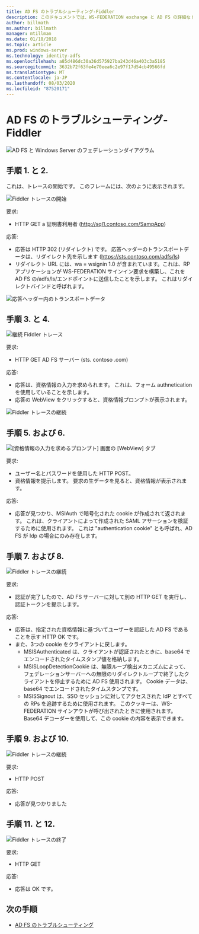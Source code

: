 ```yaml
---
title: AD FS のトラブルシューティング-Fiddler
description: このドキュメントでは、WS-FEDERATION exchange と AD FS の詳細なトレースについて説明します。
author: billmath
ms.author: billmath
manager: mtillman
ms.date: 01/18/2018
ms.topic: article
ms.prod: windows-server
ms.technology: identity-adfs
ms.openlocfilehash: a85d486dc30a36d575927ba243d46a403c3a5185
ms.sourcegitcommit: 3632b72f63fe4e70eea6c2e97f17d54cb49566fd
ms.translationtype: MT
ms.contentlocale: ja-JP
ms.lasthandoff: 08/03/2020
ms.locfileid: "87520171"
---
```

# <a name="ad-fs-troubleshooting---fiddler---ws-federation"></a>AD FS のトラブルシューティング-Fiddler

![AD FS と Windows Server のフェデレーションダイアグラム](media/ad-fs-tshoot-fiddler-ws-fed/fiddler9.png)

## <a name="step-1-and-2"></a>手順 1. と 2.

これは、トレースの開始です。  このフレームには、次のように表示されます。

![Fiddler トレースの開始](media/ad-fs-tshoot-fiddler-ws-fed/fiddler1.png)

要求:

- HTTP GET a 証明書利用者 (http://sql1.contoso.com/SampApp)

応答:

- 応答は HTTP 302 (リダイレクト) です。  応答ヘッダーのトランスポートデータは、リダイレクト先を示します (https://sts.contoso.com/adfs/ls)
- リダイレクト URL には、wa = wsignin 1.0 が含まれています。これは、RP アプリケーションが WS-FEDERATION サインイン要求を構築し、これを AD FS の/adfs/ls/エンドポイントに送信したことを示します。  これはリダイレクトバインドと呼ばれます。

![応答ヘッダー内のトランスポートデータ](media/ad-fs-tshoot-fiddler-ws-fed/fiddler2.png)

## <a name="step-3-and-4"></a>手順 3. と 4.

![継続 Fiddler トレース](media/ad-fs-tshoot-fiddler-ws-fed/fiddler3.png)

要求:

- HTTP GET AD FS サーバー (sts. contoso .com)

応答:

- 応答は、資格情報の入力を求められます。  これは、フォーム authnetication を使用していることを示します。
- 応答の WebView をクリックすると、資格情報プロンプトが表示されます。

![Fiddler トレースの継続](media/ad-fs-tshoot-fiddler-ws-fed/fiddler6.png)

## <a name="step-5-and-6"></a>手順 5. および 6.

![[資格情報の入力を求めるプロンプト] 画面の [WebView] タブ](media/ad-fs-tshoot-fiddler-ws-fed/fiddler4.png)

要求:

- ユーザー名とパスワードを使用した HTTP POST。
- 資格情報を提示します。  要求の生データを見ると、資格情報が表示されます。

応答:

- 応答が見つかり、MSIAuth で暗号化された cookie が作成されて返されます。  これは、クライアントによって作成された SAML アサーションを検証するために使用されます。  これは "authentication cookie" とも呼ばれ、AD FS が Idp の場合にのみ存在します。

## <a name="step-7-and-8"></a>手順 7. および 8.

![Fiddler トレースの継続](media/ad-fs-tshoot-fiddler-ws-fed/fiddler5.png)

要求:

- 認証が完了したので、AD FS サーバーに対して別の HTTP GET を実行し、認証トークンを提示します。

応答:

- 応答は、指定された資格情報に基づいてユーザーを認証した AD FS であることを示す HTTP OK です。
- また、3つの cookie をクライアントに戻します。
    - MSISAuthenticated は、クライアントが認証されたときに、base64 でエンコードされたタイムスタンプ値を格納します。
    - MSISLoopDetectionCookie は、無限ループ検出メカニズムによって、フェデレーションサーバーへの無限のリダイレクトループで終了したクライアントを停止するために AD FS 使用されます。 Cookie データは、base64 でエンコードされたタイムスタンプです。
    - MSISSignout は、SSO セッションに対してアクセスされた IdP とすべての RPs を追跡するために使用されます。 このクッキーは、WS-FEDERATION サインアウトが呼び出されたときに使用されます。 Base64 デコーダーを使用して、この cookie の内容を表示できます。

## <a name="step-9-and-10"></a>手順 9. および 10.

![Fiddler トレースの継続](media/ad-fs-tshoot-fiddler-ws-fed/fiddler7.png)

要求:

- HTTP POST

応答:

- 応答が見つかりました

## <a name="step-11-and-12"></a>手順 11. と 12.

![Fiddler トレースの終了](media/ad-fs-tshoot-fiddler-ws-fed/fiddler8.png)

要求:

- HTTP GET

応答:

- 応答は OK です。

## <a name="next-steps"></a>次の手順

- [AD FS のトラブルシューティング](ad-fs-tshoot-overview.md)